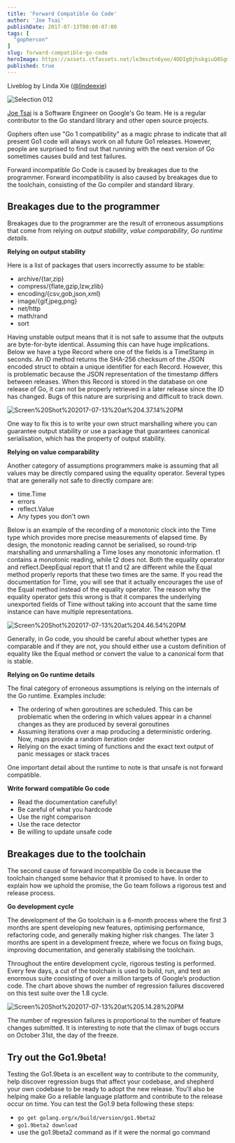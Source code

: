 ```yaml
---
title: 'Forward Compatible Go Code'
author: 'Joe Tsai'
publishDate: 2017-07-13T00:00-07:00
tags: [
  "gophercon"
]
slug: forward-compatible-go-code
heroImage: https://assets.ctfassets.net/le3mxztn6yoo/4ODIg0jhskgiuQ0SgmaMsm/addc509ab1dff98eb6864bcee1740aad/Selection_012.bmp
published: true
---
```


Liveblog by Linda Xie ([@lindeexie](https://twitter.com/lindeexie))

![Selection 012](//assets.contentful.com/le3mxztn6yoo/4ODIg0jhskgiuQ0SgmaMsm/addc509ab1dff98eb6864bcee1740aad/Selection_012.bmp)

[Joe Tsai](https://www.linkedin.com/in/dsnet/) is a Software Engineer on Google's Go team. He is a regular contributor to the Go standard library and other open source projects.

Gophers often use "Go 1 compatibility" as a magic phrase to indicate that all present Go1 code will always work on all future Go1 releases. However, people are surprised to find out that running with the next version of Go sometimes causes build and test failures.

Forward incompatible Go Code is caused by breakages due to the programmer. Forward incompatibility is also caused by breakages due to the toolchain, consisting of the Go compiler and standard library.

## Breakages due to the programmer

Breakages due to the programmer are the result of erroneous assumptions that come from relying on _output stability_, _value comparability_, _Go runtime details_.

**Relying on output stability**

Here is a list of packages that users incorrectly assume to be stable:

- archive/{tar,zip}
- compress/{flate,gzip,lzw,zlib}
- encoding/{csv,gob,json,xml}
- image/{gif,jpeg,png}
- net/http
- math/rand
- sort

Having unstable output means that it is not safe to assume that the outputs are byte-for-byte identical. Assuming this can have huge implications. Below we have a type Record where one of the fields is a TimeStamp in seconds. An ID method returns the SHA-256 checksum of the JSON encoded struct to obtain a unique identifier for each Record. However, this is problematic because the JSON representation of the timestamp differs between releases. When this Record is stored in the database on one release of Go, it can not be properly retrieved in a later release since the ID has changed. Bugs of this nature are surprising and difficult to track down.

![Screen%20Shot%202017-07-13%20at%204.37.14%20PM](//images.contentful.com/le3mxztn6yoo/54ca7qTrxSigoEI2aOyUMK/d9a2dc139485a70fdc1f96e934b29b10/Screen_20Shot_202017-07-13_20at_204.37.14_20PM.png)

One way to fix this is to write your own struct marshalling where you can guarantee output stability or use a package that guarantees canonical serialisation, which has the property of output stability.

**Relying on value comparability**

Another category of assumptions programmers make is assuming that all values may be directly compared using the equality operator. Several types that are generally not safe to directly compare are:

- time.Time
- errors
- reflect.Value
- Any types you don't own

Below is an example of the recording of a monotonic clock into the Time type which provides more precise measurements of elapsed time. By design, the monotonic reading cannot be serialised, so round-trip marshalling and unmarshalling a Time loses any monotonic information. t1 contains a monotonic reading, while t2 does not. Both the equality operator and reflect.DeepEqual report that t1 and t2 are different while the Equal method properly reports that these two times are the same. If you read the documentation for Time, you will see that it actually encourages the use of the Equal method instead of the equality operator. The reason why the equality operator gets this wrong is that it compares the underlying unexported fields of Time without taking into account that the same time instance can have multiple representations.

![Screen%20Shot%202017-07-13%20at%204.46.54%20PM](//images.contentful.com/le3mxztn6yoo/67it4548xyi80UcuAA00og/0b540173bc27daefac6a1cfb27491548/Screen_20Shot_202017-07-13_20at_204.46.54_20PM.png)

Generally, in Go code, you should be careful about whether types are comparable and if they are not, you should either use a custom definition of equality like the Equal method or convert the value to a canonical form that is stable.

**Relying on Go runtime details**

The final category of erroneous assumptions is relying on the internals of the Go runtime. Examples include:

- The ordering of when goroutines are scheduled. This can be problematic when the ordering in which values appear in a channel changes as they are produced by several goroutines
- Assuming iterations over a map producing a deterministic ordering. Now, maps provide a random iteration order
- Relying on the exact timing of functions and the exact text output of panic messages or stack traces

One important detail about the runtime to note is that unsafe is not forward compatible.

**Write forward compatible Go code**

- Read the documentation carefully!
- Be careful of what you hardcode
- Use the right comparison
- Use the race detector
- Be willing to update unsafe code

## Breakages due to the toolchain

The second cause of forward incompatible Go code is because the toolchain changed some behavior that it promised to have. In order to explain how we uphold the promise, the Go team follows a rigorous test and release process.

**Go development cycle**

The development of the Go toolchain is a 6-month process where the first 3 months are spent developing new features, optimising performance, refactoring code, and generally making higher risk changes. The later 3 months are spent in a development freeze, where we focus on fixing bugs, improving documentation, and generally stabilising the toolchain.

Throughout the entire development cycle, rigorous testing is performed. Every few days, a cut of the toolchain is used to build, run, and test an enormous suite consisting of over a million targets of Google’s production code. The chart above shows the number of regression failures discovered on this test suite over the 1.8 cycle.

![Screen%20Shot%202017-07-13%20at%205.14.28%20PM](//images.contentful.com/le3mxztn6yoo/5Px529rC7uaIU2Gq2wok6S/e4c941caac1ba627e7619d1215044014/Screen_20Shot_202017-07-13_20at_205.14.28_20PM.png)

The number of regression failures is proportional to the number of feature changes submitted. It is interesting to note that the climax of bugs occurs on October 31st, the day of the freeze.

## Try out the Go1.9beta!

Testing the Go1.9beta is an excellent way to contribute to the community, help discover regression bugs that affect your codebase, and shepherd your own codebase to be ready to adopt the new release. You'll also be helping make Go a reliable language platform and contribute to the release occur on time. You can test the Go1.9 beta following these steps:

- `go get golang.org/x/build/version/go1.9beta2`
- `go1.9beta2 download`
- use the go1.9beta2 command as if it were the normal go command
